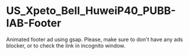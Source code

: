 # US_Xpeto_Bell_HuweiP40_PUBB-IAB-Footer

Animated footer ad using gsap.
Please, make sure to don't have any ads blocker, or to check the link in incognito window.
